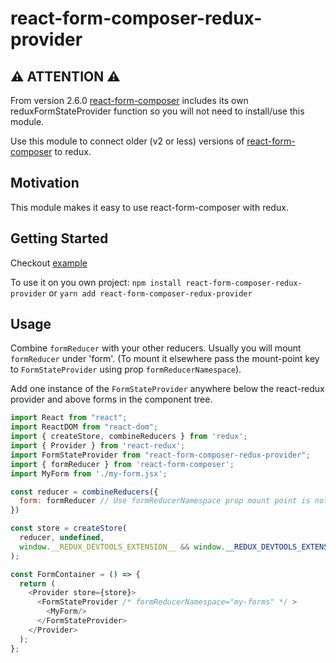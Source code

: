 # react-form-composer-redux-provider

## ⚠️ ATTENTION ⚠️
From version 2.6.0 [react-form-composer](https://www.npmjs.com/package/react-form-composer) includes its own reduxFormStateProvider function so you will not need to install/use this module. 

Use this module to connect older (v2 or less) versions of [react-form-composer](https://www.npmjs.com/package/react-form-composer) to redux.  


## Motivation
This module makes it easy to use react-form-composer with redux. 


## Getting Started
Checkout [example](https://github.com/chrisfield/react-form-composer/tree/master/examples/with-redux)

To use it on you own project:
`npm install react-form-composer-redux-provider`
or
`yarn add react-form-composer-redux-provider` 


## Usage
Combine `formReducer` with your other reducers. Usually you will mount `formReducer` under 'form'. (To mount it elsewhere pass the mount-point key to `FormStateProvider` using prop `formReducerNamespace`).

Add one instance of the `FormStateProvider` anywhere below the react-redux provider and above forms in the component tree. 

```javascript
import React from "react";
import ReactDOM from "react-dom";
import { createStore, combineReducers } from 'redux';
import { Provider } from 'react-redux';
import FormStateProvider from "react-form-composer-redux-provider";
import { formReducer } from 'react-form-composer';
import MyForm from './my-form.jsx';

const reducer = combineReducers({
  form: formReducer // Use formReducerNamespace prop mount point is not 'form'
})

const store = createStore(
  reducer, undefined,
  window.__REDUX_DEVTOOLS_EXTENSION__ && window.__REDUX_DEVTOOLS_EXTENSION__()
);

const FormContainer = () => {
  return (
    <Provider store={store}>
      <FormStateProvider /* formReducerNamespace="my-forms" */ >
        <MyForm/>
      </FormStateProvider>
    </Provider>
  );
};

```